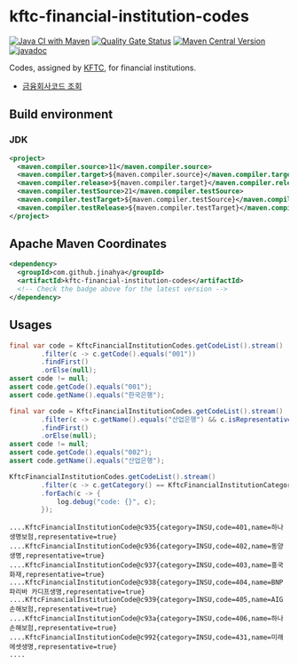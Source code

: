 # kftc-financial-institution-codes

[![Java CI with Maven](https://github.com/jinahya/kftc-financial-institution-codes/actions/workflows/maven.yml/badge.svg)](https://github.com/jinahya/kftc-financial-institution-codes/actions/workflows/maven.yml)
[![Quality Gate Status](https://sonarcloud.io/api/project_badges/measure?project=jinahya_kftc-financial-institution-codes&metric=alert_status)](https://sonarcloud.io/summary/new_code?id=jinahya_kftc-financial-institution-codes)
[![Maven Central Version](https://img.shields.io/maven-central/v/com.github.jinahya/kftc-financial-institution-codes)](https://search.maven.org/artifact/com.github.jinahya/kftc-financial-institution-codes)
[![javadoc](https://javadoc.io/badge2/com.github.jinahya/kftc-financial-institution-codes/javadoc.svg)](https://javadoc.io/doc/com.github.jinahya/kftc-financial-institution-codes)

Codes, assigned by [KFTC](https://www.kftc.or.kr/kftc/data/EgovBankListMove.do), for financial institutions.

* [금융회사코드 조회](https://www.kftc.or.kr/kftc/data/EgovBankListMove.do)


## Build environment

### JDK

```xml
<project>
  <maven.compiler.source>11</maven.compiler.source>
  <maven.compiler.target>${maven.compiler.source}</maven.compiler.target>
  <maven.compiler.release>${maven.compiler.target}</maven.compiler.release>
  <maven.compiler.testSource>21</maven.compiler.testSource>
  <maven.compiler.testTarget>${maven.compiler.testSource}</maven.compiler.testTarget>
  <maven.compiler.testRelease>${maven.compiler.testTarget}</maven.compiler.testRelease>
</project>
```

## Apache Maven Coordinates

```xml
<dependency>
  <groupId>com.github.jinahya</groupId>
  <artifactId>kftc-financial-institution-codes</artifactId>
  <!-- Check the badge above for the latest version -->
</dependency>
```

## Usages

```java
final var code = KftcFinancialInstitutionCodes.getCodeList().stream()
        .filter(c -> c.getCode().equals("001"))
        .findFirst()
        .orElse(null);
assert code != null;
assert code.getCode().equals("001");
assert code.getName().equals("한국은행");
```
```java
final var code = KftcFinancialInstitutionCodes.getCodeList().stream()
        .filter(c -> c.getName().equals("산업은행") && c.isRepresentative())
        .findFirst()
        .orElse(null);
assert code != null;
assert code.getCode().equals("002");
assert code.getName().equals("산업은행");
```
```java
KftcFinancialInstitutionCodes.getCodeList().stream()
        .filter(c -> c.getCategory() == KftcFinancialInstitutionCategory.INSU) // 보험사
        .forEach(c -> {
            log.debug("code: {}", c);
        });
```
```text
....KftcFinancialInstitutionCode@c935{category=INSU,code=401,name=하나생명보험,representative=true}
....KftcFinancialInstitutionCode@c936{category=INSU,code=402,name=동양생명,representative=true}
....KftcFinancialInstitutionCode@c937{category=INSU,code=403,name=흥국화재,representative=true}
....KftcFinancialInstitutionCode@c938{category=INSU,code=404,name=BNP파리바 카디프생명,representative=true}
....KftcFinancialInstitutionCode@c939{category=INSU,code=405,name=AIG손해보험,representative=true}
....KftcFinancialInstitutionCode@c93a{category=INSU,code=406,name=하나손해보험,representative=true}
....KftcFinancialInstitutionCode@c992{category=INSU,code=431,name=미래에셋생명,representative=true}
....
```
